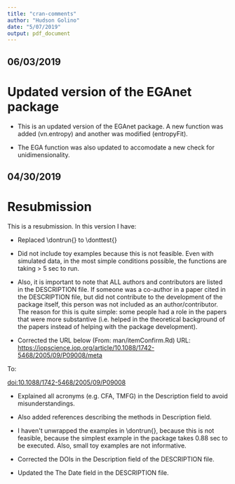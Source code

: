 ```yaml
---
title: "cran-comments"
author: "Hudson Golino"
date: "5/07/2019"
output: pdf_document
---
```


## 06/03/2019
# Updated version of the EGAnet package
- This is an updated version of the EGAnet package. A new function was added (vn.entropy) and another was modified (entropyFit). 

- The EGA function was also updated to accomodate a new check for unidimensionality.

## 04/30/2019
# Resubmission
This is a resubmission. In this version I have:

* Replaced \dontrun{} to \donttest{}

* Did not include toy examples because this is not feasible. Even with simulated data, in the most simple conditions possible, the functions are taking > 5 sec to run. 

* Also, it is important to note that ALL authors and contributors are listed in the DESCRIPTION file. If someone was a co-author in a paper cited in the DESCRIPTION file, but did not contribute to the development of the package itself, this person was not included as an author/contributor. The reason for this is quite simple: some people had a role in the papers that were more substantive (i.e. helped in the theoretical background of the papers instead of helping with the package development).

* Corrected the URL below (From: man/itemConfirm.Rd)
     URL:
https://iopscience.iop.org/article/10.1088/1742-5468/2005/09/P09008/meta

 To:
 
<doi:10.1088/1742-5468/2005/09/P09008>

* Explained all acronyms (e.g. CFA, TMFG) in the Description field
to avoid misunderstandings.

* Also added references describing the methods in Description field.

* I haven't unwrapped the examples in \dontrun{}, because this is not feasible, because the simplest example in the package takes 0.88 sec to be executed. Also, small toy examples are not informative.  

* Corrected the DOIs in the Description field of the DESCRIPTION file.

* Updated the The Date field in the DESCRIPTION file.
